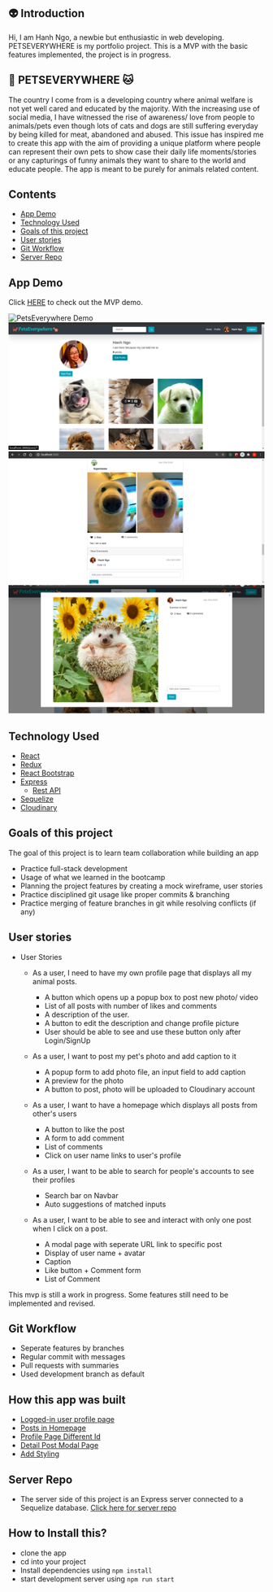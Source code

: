## :alien: Introduction

Hi, I am Hanh Ngo, a newbie but enthusiastic in web developing. PETSEVERYWHERE is my portfolio project. This is a MVP with the basic features implemented, the project is in progress.

## :dog: PETSEVERYWHERE :cat:

The country I come from is a developing country where animal welfare is not yet well cared and educated by the majority. With the increasing use of social media, I have witnessed the rise of awareness/ love from people to animals/pets even though lots of cats and dogs are still suffering everyday by being killed for meat, abandoned and abused. This issue has inspired me to create this app with the aim of providing a unique platform where people can represent their own pets to show case their daily life moments/stories or any capturings of funny animals they want to share to the world and educate people. The app is meant to be purely for animals related content.

## Contents

- [App Demo](https://github.com/hanhngooo/PetsEverywhere--client#App-Demo)
- [Technology Used](https://github.com/hanhngooo/PetsEverywhere--client#technology-used)
- [Goals of this project](https://github.com/hanhngooo/PetsEverywhere--client#goals-of-this-project)
- [User stories](https://github.com/hanhngooo/PetsEverywhere--client#user-stories)
- [Git Workflow](https://github.com/hanhngooo/PetsEverywhere--client#git-workflow)
- [Server Repo](https://github.com/hanhngooo/PetsEverywhere--client#server-repo)

## App Demo

Click [HERE](https://petseverywhere.netlify.app) to check out the MVP demo.

![PetsEverywhere Demo](https://media.giphy.com/media/dBgRK8pSKQL0fBITna/giphy.gif)
![Home](./src/assets/demo1.png)
![Profile](./src/assets/demo2.png)
![Post](./src/assets/demo3.png)

## Technology Used

- [React](https://github.com/hanhngooo/PetsEverywhere--client/blob/development/src/App.js)
- [Redux](https://github.com/hanhngooo/PetsEverywhere--client/tree/development/src/store)
- [React Bootstrap](https://react-bootstrap.github.io/getting-started/introduction)
- [Express](https://github.com/hanhngooo/PetsEverywhere-server/blob/development/index.js)
  - [Rest API](https://github.com/hanhngooo/PetsEverywhere-server/tree/development/routers)
- [Sequelize](https://github.com/hanhngooo/PetsEverywhere-server/tree/development/models)
- [Cloudinary](https://github.com/hanhngooo/PetsEverywhere-server/blob/development/config/cloudinary.js)

## Goals of this project

The goal of this project is to learn team collaboration while building an app

- Practice full-stack development
- Usage of what we learned in the bootcamp
- Planning the project features by creating a mock wireframe, user stories
- Practice disciplined git usage like proper commits & branching
- Practice merging of feature branches in git while resolving conflicts (if any)

## User stories

- User Stories

  - As a user, I need to have my own profile page that displays all my animal posts.

    - A button which opens up a popup box to post new photo/ video
    - List of all posts with number of likes and comments
    - A description of the user.
    - A button to edit the description and change profile picture
    - User should be able to see and use these button only after Login/SignUp

  - As a user, I want to post my pet's photo and add caption to it

    - A popup form to add photo file, an input field to add caption
    - A preview for the photo
    - A button to post, photo will be uploaded to Cloudinary account

  - As a user, I want to have a homepage which displays all posts from other's users

    - A button to like the post
    - A form to add comment
    - List of comments
    - Click on user name links to user's profile

  - As a user, I want to be able to search for people's accounts to see their profiles

    - Search bar on Navbar
    - Auto suggestions of matched inputs

  - As a user, I want to be able to see and interact with only one post when I click on a post.
    - A modal page with seperate URL link to specific post
    - Display of user name + avatar
    - Caption
    - Like button + Comment form
    - List of Comment

This mvp is still a work in progress. Some features still need to be implemented and revised.

## Git Workflow

- Seperate features by branches
- Regular commit with messages
- Pull requests with summaries
- Used development branch as default

## How this app was built

- [Logged-in user profile page](https://github.com/hanhngooo/PetsEverywhere--client/pull/1)
- [Posts in Homepage](https://github.com/hanhngooo/PetsEverywhere--client/pull/2)
- [Profile Page Different Id](https://github.com/hanhngooo/PetsEverywhere--client/pull/5)
- [Detail Post Modal Page](https://github.com/hanhngooo/PetsEverywhere--client/pull/6)
- [Add Styling](https://github.com/hanhngooo/PetsEverywhere--client/pull/8)

## Server Repo

- The server side of this project is an Express server connected to a Sequelize database. [Click here for server repo](https://github.com/hanhngooo/PetsEverywhere-server)

## How to Install this?

- clone the app
- cd into your project
- Install dependencies using `npm install`
- start development server using `npm run start`
